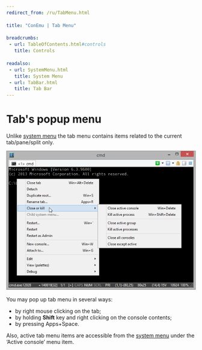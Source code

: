 ```yaml
---
redirect_from: /ru/TabMenu.html

title: "ConEmu | Tab Menu"

breadcrumbs:
 - url: TableOfContents.html#controls
   title: Controls

readalso:
 - url: SystemMenu.html
   title: System Menu
 - url: TabBar.html
   title: Tab Bar
---
```


# Tab's popup menu

Unlike [system menu](SystemMenu.html) the tab menu contains items
related to the current tab/pane/split only.

![ConEmu tab menu](/img/ConEmuTabMenu.png)

You may pop up tab menu in several ways:

* by right mouse clicking on the tab;
* by holding **Shift** key and right clicking on the console contents;
* by pressing Apps+Space.

Also, active tab menu items are accessible from the [system menu](SystemMenu.html)
under the ‘Active console’ menu item.
